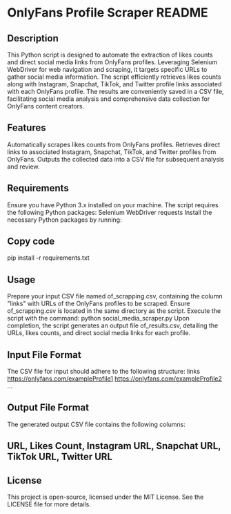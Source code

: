# OnlyFans Profile Scraper README
## Description
This Python script is designed to automate the extraction of likes counts and direct social media links from OnlyFans profiles. Leveraging Selenium WebDriver for web navigation and scraping, it targets specific URLs to gather social media information. The script efficiently retrieves likes counts along with Instagram, Snapchat, TikTok, and Twitter profile links associated with each OnlyFans profile. The results are conveniently saved in a CSV file, facilitating social media analysis and comprehensive data collection for OnlyFans content creators.

## Features
Automatically scrapes likes counts from OnlyFans profiles.
Retrieves direct links to associated Instagram, Snapchat, TikTok, and Twitter profiles from OnlyFans.
Outputs the collected data into a CSV file for subsequent analysis and review.

## Requirements
Ensure you have Python 3.x installed on your machine. The script requires the following Python packages:
Selenium WebDriver
requests
Install the necessary Python packages by running:

## Copy code
pip install -r requirements.txt

## Usage
Prepare your input CSV file named of_scrapping.csv, containing the column "links" with URLs of the OnlyFans profiles to be scraped.
Ensure of_scrapping.csv is located in the same directory as the script.
Execute the script with the command:
python social_media_scraper.py
Upon completion, the script generates an output file of_results.csv, detailing the URLs, likes counts, and direct social media links for each profile.

## Input File Format
The CSV file for input should adhere to the following structure:
links
https://onlyfans.com/exampleProfile1
https://onlyfans.com/exampleProfile2
...

## Output File Format
The generated output CSV file contains the following columns:

## URL, Likes Count, Instagram URL, Snapchat URL, TikTok URL, Twitter URL


## License
This project is open-source, licensed under the MIT License. See the LICENSE file for more details.

